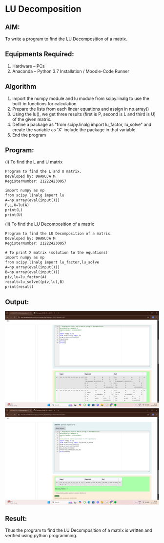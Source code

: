# LU Decomposition 

## AIM:
To write a program to find the LU Decomposition of a matrix.

## Equipments Required:
1. Hardware – PCs
2. Anaconda – Python 3.7 Installation / Moodle-Code Runner

## Algorithm
1. Import the numpy module and lu module from scipy.linalg to use the built-in functions for calculation
2. Prepare the lists from each linear equations and assign in np.array()
3. Using the lu(), we get three results (first is P, second is L and third is U) of the given matrix.
4. Define a package as "from scipy.linalg import lu_factor, lu_solve" and create the variable as 'X' include the package in that variable.
5. End the program

## Program:
(i) To find the L and U matrix
```
Program to find the L and U matrix.
Developed by: DHANUJA M
RegisterNumber: 212224230057
```
```
import numpy as np
from scipy.linalg import lu
A=np.array(eval(input()))
P,L,U=lu(A)
print(L)
print(U)
```
(ii) To find the LU Decomposition of a matrix
```
Program to find the LU Decomposition of a matrix.
Developed by: DHANUJA M
RegisterNumber: 212224230057
```
```
# To print X matrix (solution to the equations)
import numpy as np
from scipy.linalg import lu_factor,lu_solve
A=np.array(eval(input()))
B=np.array(eval(input()))
piv,lu=lu_factor(A)
result=lu_solve((piv,lu),B)
print(result)
```
## Output:


![alt text](<Screenshot (48).png>)
![alt text](<Screenshot (49).png>)


## Result:
Thus the program to find the LU Decomposition of a matrix is written and verified using python programming.

